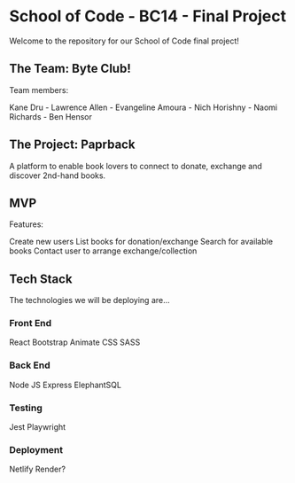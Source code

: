 # School of Code - BC14 - Final Project

Welcome to the repository for our School of Code final project!


## The Team:   Byte Club!

Team members:

Kane Dru - Lawrence Allen - Evangeline Amoura - Nich Horishny - Naomi Richards - Ben Hensor


## The Project:   Paprback

A platform to enable book lovers to connect to donate, exchange and discover 2nd-hand books.


## MVP

Features:

Create new users
List books for donation/exchange
Search for available books
Contact user to arrange exchange/collection


## Tech Stack

The technologies we will be deploying are...


### Front End

React
Bootstrap
Animate CSS
SASS

### Back End

Node JS
Express
ElephantSQL


### Testing

Jest
Playwright


### Deployment

Netlify
Render?